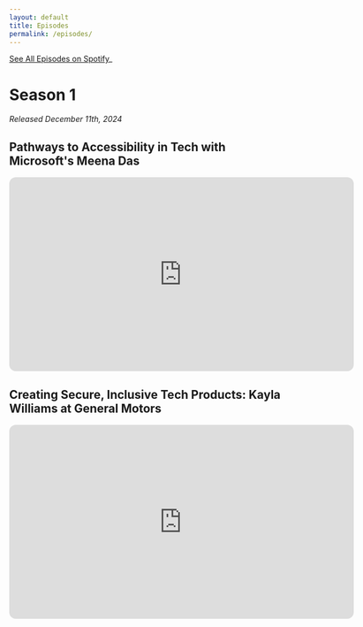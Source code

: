 ```yaml
---
layout: default
title: Episodes
permalink: /episodes/
---
```

[See All Episodes on Spotify](https://creators.spotify.com/pod/show/codeability)_

# Season 1
_Released December 11th, 2024_

## Pathways to Accessibility in Tech with Microsoft's Meena Das
<iframe style="border-radius:12px" src="https://open.spotify.com/embed/episode/5OGcik6QjmDfYCVhl6E3y0/video?utm_source=generator" width="624" height="351" frameBorder="0" allowfullscreen="" allow="autoplay; clipboard-write; encrypted-media; fullscreen; picture-in-picture" loading="lazy"></iframe>

## Creating Secure, Inclusive Tech Products: Kayla Williams at General Motors
<iframe style="border-radius:12px" src="https://open.spotify.com/embed/episode/0ZYxO8SgwhAERc6VB24f8b/video?utm_source=generator" width="624" height="351" frameBorder="0" allowfullscreen="" allow="autoplay; clipboard-write; encrypted-media; fullscreen; picture-in-picture" loading="lazy"></iframe>
